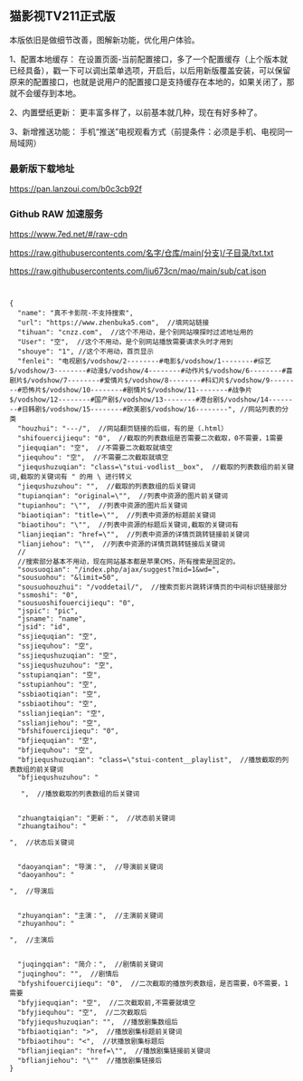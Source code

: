 ## 猫影视TV211正式版

本版依旧是做细节改善，图解新功能，优化用户体验。

1、配置本地缓存：
在设置页面-当前配置接口，多了一个配置缓存（上个版本就已经具备），戳一下可以调出菜单选项，开启后，以后用新版覆盖安装，可以保留原来的配置接口，也就是说用户的配置接口是支持缓存在本地的，如果关闭了，那就不会缓存到本地。

2、内置壁纸更新：
更丰富多样了，以前基本就几种，现在有好多种了。

3、新增推送功能：
手机“推送”电视观看方式（前提条件：必须是手机、电视同一局域网）

### 最新版下载地址

https://pan.lanzoui.com/b0c3cb92f

### Github RAW 加速服务
https://www.7ed.net/#/raw-cdn

https://raw.githubusercontents.com/名字/仓库/main(分支)/子目录/txt.txt

https://raw.githubusercontents.com/liu673cn/mao/main/sub/cat.json

<pre><code class="language-自定义规则讲解演示">

{
  "name": "真不卡影院-不支持搜索",
  "url": "https://www.zhenbuka5.com",  //填网站链接
  "tihuan": "cnzz.com",  //这个不用动，是个别网站嗅探时过滤地址用的
  "User": "空",  //这个不用动，是个别网站播放需要请求头时才用到
  "shouye": "1", //这个不用动，首页显示
  "fenlei": "电视剧$/vodshow/2--------#电影$/vodshow/1--------#综艺$/vodshow/3--------#动漫$/vodshow/4--------#动作片$/vodshow/6--------#喜剧片$/vodshow/7--------#爱情片$/vodshow/8--------#科幻片$/vodshow/9--------#恐怖片$/vodshow/10--------#剧情片$/vodshow/11--------#战争片$/vodshow/12--------#国产剧$/vodshow/13--------#港台剧$/vodshow/14--------#日韩剧$/vodshow/15--------#欧美剧$/vodshow/16--------", //网站列表的分类
  "houzhui": "---/",  //网站翻页链接的后缀，有的是（.html）
  "shifouercijiequ": "0",  //截取的列表数组是否需要二次截取，0不需要，1需要
  "jiequqian": "空",  //不需要二次截取就填空
  "jiequhou": "空",  //不需要二次截取就填空
  "jiequshuzuqian": "class=\"stui-vodlist__box",  //截取的列表数组的前关键词,截取的关键词有 " 的用 \ 进行转义
  "jiequshuzuhou": "<span>",  //截取的列表数组的后关键词</span>
  "tupianqian": "original=\"",  //列表中资源的图片前关键词
  "tupianhou": "\"",  //列表中资源的图片后关键词
  "biaotiqian": "title=\"",  //列表中资源的标题前关键词
  "biaotihou": "\"",  //列表中资源的标题后关键词,截取的关键词有
  "lianjieqian": "href=\"",  //列表中资源的详情页跳转链接前关键词
  "lianjiehou": "\"",  //列表中资源的详情页跳转链接后关键词
  //
  //搜索部分基本不用动，现在网站基本都是苹果CMS，所有搜索是固定的。
  "sousuoqian": "/index.php/ajax/suggest?mid=1&wd=", 
  "sousuohou": "&limit=50",
  "sousuohouzhui": "/voddetail/",  //搜索页影片跳转详情页的中间标识链接部分
  "ssmoshi": "0",
  "sousuoshifouercijiequ": "0",
  "jspic": "pic",
  "jsname": "name",
  "jsid": "id",
  "ssjiequqian": "空",
  "ssjiequhou": "空",
  "ssjiequshuzuqian": "空",
  "ssjiequshuzuhou": "空",
  "sstupianqian": "空",
  "sstupianhou": "空",
  "ssbiaotiqian": "空",
  "ssbiaotihou": "空",
  "sslianjieqian": "空",
  "sslianjiehou": "空",
  "bfshifouercijiequ": "0",
  "bfjiequqian": "空",
  "bfjiequhou": "空",
  "bfjiequshuzuqian": "class=\"stui-content__playlist",  //播放截取的列表数组的前关键词
  "bfjiequshuzuhou": "<ul>",  //播放截取的列表数组的后关键词 </ul>
  "zhuangtaiqian": "更新：<span>",  //状态前关键词 </span>
  "zhuangtaihou": "<p>",  //状态后关键词</p>
  "daoyanqian": "导演：<span>",  //导演前关键词 </span>
  "daoyanhou": "<p>",  //导演后 </p>
  "zhuyanqian": "主演：<span>",  //主演前关键词 </span>
  "zhuyanhou": "<p>",  //主演后 </p>
  "juqingqian": "简介：<span>",  //剧情前关键词 </span>
  "juqinghou": "<span>",  //剧情后 </span>
  "bfyshifouercijiequ": "0",  //二次截取的播放列表数组，是否需要，0不需要，1需要
  "bfyjiequqian": "空",  //二次截取前,不需要就填空
  "bfyjiequhou": "空",  //二次截取后
  "bfyjiequshuzuqian": "<a",  //播放剧集数组前关键词
  "bfyjiequshuzuhou": "/a>",  //播放剧集数组后
  "bfbiaotiqian": ">",  //播放剧集标题前关键词
  "bfbiaotihou": "<",  //状播放剧集标题后
  "bflianjieqian": "href=\"",  //播放剧集链接前关键词
  "bflianjiehou": "\""  //播放剧集链接后
}

</code></pre>
